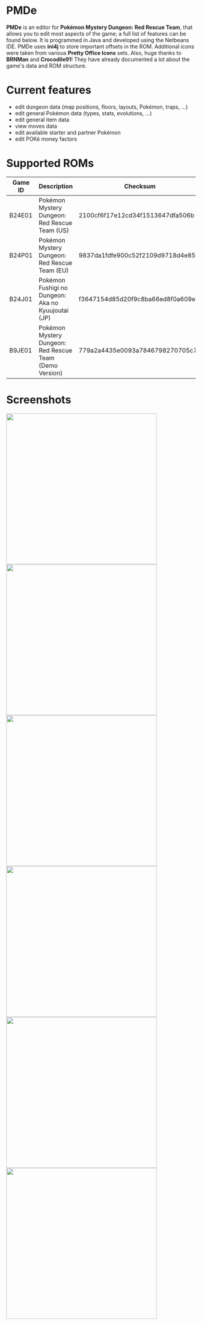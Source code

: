 # PMDe
**PMDe** is an editor for **Pokémon Mystery Dungeon: Red Rescue Team**, that allows you to edit most aspects of the game; a full list of features can be found below. It is programmed in Java and developed using the Netbeans IDE.
PMDe uses **ini4j** to store important offsets in the ROM. Additional icons were taken from various **Pretty Office Icons** sets. Also, huge thanks to **BRNMan** and **Crocodile91**! They have already documented a lot about the game's data and ROM structure.

# Current features
- edit dungeon data (map positions, floors, layouts, Pokémon, traps, ...)
- edit general Pokémon data (types, stats, evolutions, ...)
- edit general item data
- view moves data
- edit available starter and partner Pokémon
- edit POKé money factors

# Supported ROMs
| Game ID | Description | Checksum |
| -- | ----------- | -------- |
| B24E01 | Pokémon Mystery Dungeon: Red Rescue Team (US) | 2100cf6f17e12cd34f1513647dfa506b |
| B24P01 | Pokémon Mystery Dungeon: Red Rescue Team (EU) | 9837da1fdfe900c52f2109d9718d4e85 |
| B24J01 | Pokémon Fushigi no Dungeon: Aka no Kyuujoutai (JP) | f3647154d85d20f9c8ba66ed8f0a609e |
| B9JE01 | Pokémon Mystery Dungeon: Red Rescue Team (Demo Version) | 779a2a4435e0093a7846798270705c76 |

# Screenshots
<img src="http://neomariogalaxy.bplaced.net/data/pictures/Mystery2-DungeonLayoutEditor.png" width="400"/> <img src="http://neomariogalaxy.bplaced.net/data/pictures/Mystery2-DungeonPokemonEditor.png" width="400"/>
<img src="http://neomariogalaxy.bplaced.net/data/pictures/Mystery2-MapEditor.png" width="400"/> <img src="http://neomariogalaxy.bplaced.net/data/pictures/Mystery2-DungeonTrapsEditor.png" width="400"/>
<img src="http://neomariogalaxy.bplaced.net/data/pictures/Mystery2-PokemonEditor.png" width="400"/> <img src="http://neomariogalaxy.bplaced.net/data/pictures/Mystery2-ItemEditor.png" width="400"/>

